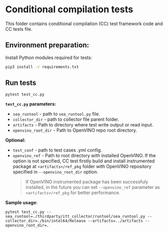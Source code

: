 # Conditional compilation tests

This folder contains conditional compilation (CC) test framework code and CC tests file.

## Environment preparation:
Install Python modules required for tests:
```bash
pip3 install -r requirements.txt 
```

## Run tests

```
pytest test_cc.py
```
**`test_cc.py` parameters:**
- `sea_runtool` - path to `sea_runtool.py` file.
- `collector_dir` - path to collector file parent folder.
- `artifacts` - Path to directory where test write output or read input.
- `openvino_root_dir` - Path to OpenVINO repo root directory.

**Optional:**
- `test_conf` - path to test cases .yml config.
- `openvino_ref` - Path to root directory with installed OpenVINO. If the option is not specified, CC test firstly build and install
    instrumented package at `<artifacts>/ref_pkg` folder with OpenVINO repository specified in `--openvino_root_dir` option.
    > If OpenVINO instrumented package has been successfuly installed, in the future you can set `--openvino_ref` parameter as `<artifacts>/ref_pkg` for better performance.

**Sample usage**:
```{css, echo=FALSE}
pytest test_cc.py --sea_runtool=./thirdparty/itt_collector/runtool/sea_runtool.py --collector_dir=./bin/intel64/Release --artifacts=../artifacts --openvino_root_dir=.
```

